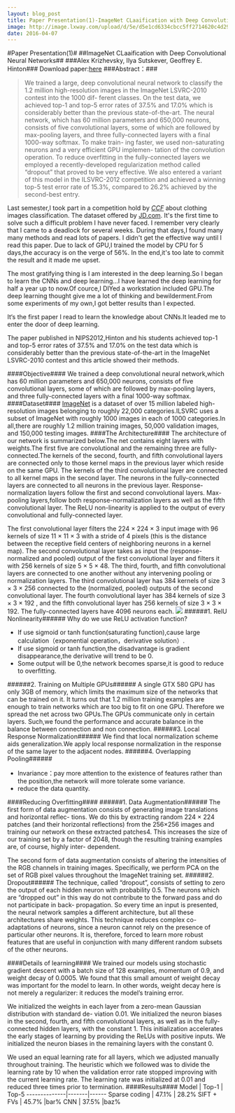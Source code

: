 ```yaml
---
layout: blog_post
title: Paper Presentation(1)-ImageNet CLaaification with Deep Convolutional Neural Networks
image: http://image.lxway.com/upload/d/5e/d5e1cd6334cbcc5ff2714620c4d29c08.gif
date: 2016-04-07
---
```


#Paper Presentation(1)#
##ImageNet CLaaification with Deep Convolutional Neural Networks##
###Alex Krizhevsky, Ilya Sutskever, Geoffrey E. Hinton###
Download paper:[here](http://papers.nips.cc/paper/4824-imagenet-classification-with-deep-convolutional-neural-networks)
###Abstract：###

>We trained a large, deep convolutional neural network to classify the 1.2 million high-resolution images in the ImageNet LSVRC-2010 contest into the 1000 dif- ferent classes. On the test data, we achieved top-1 and top-5 error rates of 37.5% and 17.0% which is considerably better than the previous state-of-the-art. The neural network, which has 60 million parameters and 650,000 neurons, consists of five convolutional layers, some of which are followed by max-pooling layers, and three fully-connected layers with a final 1000-way softmax. To make train- ing faster, we used non-saturating neurons and a very efficient GPU implemen- tation of the convolution operation. To reduce overfitting in the fully-connected layers we employed a recently-developed regularization method called “dropout” that proved to be very effective. We also entered a variant of this model in the ILSVRC-2012 competition and achieved a winning top-5 test error rate of 15.3%, compared to 26.2% achieved by the second-best entry.

Last semester,I took part in a competition hold by [*CCF*](http://www.wid.org.cn/project/2015ccf/index.php) about clothing images classification. The dataset offered by [JD.com](https://www.jd.com/). It's the first time to solve such a difficult problem I have never faced. I remember very clearly that I came to a deadlock for several weeks. During that days,I found many many methods and read lots of papers. I didn't get the effective way until I read this paper. Due to lack of GPU,I trained the model by CPU for 5 days,the accuracy is on the verge of 56%. In the end,it's too late to commit the result and it made me upset.

The most gratifying thing is I am interested in the deep learning.So I began to learn the CNNs and deep learning...I have learned the deep learning for half a year up to now.Of cource,I DIYed a workstation included GPU.The deep learning thought give me a lot of thinking and bewilderment.From some experiments of my own,I got better results than I expected.

It‘s the first paper I read to learn the knowledge about CNNs.It leaded me to enter the door of deep learning.

The paper published in NIPS2012,Hinton and his students achieved top-1 and top-5 error rates of 37.5% and 17.0% on the test data which is considerably better than the previous state-of-the-art in the ImageNet LSVRC-2010 contest and this article showed their methods.

####Objective####
We trained a deep convolutional neural network,which has 60 million parameters and 650,000 neurons, consists of five convolutional layers, some of which are followed by max-pooling layers, and three fully-connected layers with a final 1000-way softmax.
####Dataset####
[ImageNet](http://www.image-net.org/) is a dataset of over 15 million labeled high-resolution images belonging to roughly 22,000 categories.ILSVRC uses a subset of ImageNet with roughly 1000 images in each of 1000 categories.In all,there are roughly 1.2 million training images, 50,000 validation images, and 150,000 testing images.
####The Architecture####
The architecture of our network is summarized below.The net contains eight layers with weights.The first five are convolutional and the remaining three are fully-connected.The kernels of the second, fourth, and fifth convolutional layers are connected only to those kernel maps in the previous layer which reside on the same GPU. The kernels of the third convolutional layer are connected to all kernel maps in the second layer. The neurons in the fully-connected layers are connected to all neurons in the previous layer. Response-normalization layers follow the first and second convolutional layers. Max-pooling layers,follow both response-normalization layers as well as the fifth convolutional layer. The ReLU non-linearity is applied to the output of every convolutional and fully-connected layer.

The first convolutional layer filters the 224 × 224 × 3 input image with 96 kernels of size 11 × 11 × 3 with a stride of 4 pixels (this is the distance between the receptive field centers of neighboring neurons in a kernel map). The second convolutional layer takes as input the (response-normalized and pooled) output of the first convolutional layer and filters it with 256 kernels of size 5 × 5 × 48. The third, fourth, and fifth convolutional layers are connected to one another without any intervening pooling or normalization layers. The third convolutional layer has 384 kernels of size 3 × 3 × 256 connected to the (normalized, pooled) outputs of the second convolutional layer. The fourth convolutional layer has 384 kernels of size 3 × 3 × 192 , and the fifth convolutional layer has 256 kernels of size 3 × 3 × 192. The fully-connected layers have 4096 neurons each.
![](http://image.lxway.com/upload/d/5e/d5e1cd6334cbcc5ff2714620c4d29c08.gif)
######1. RelU Nonlinearity######
Why do we use ReLU activation function?

- If use sigmoid or tanh function(saturating function),cause large calculation（exponential operation，derivative solution）.
- If use sigmoid or tanh function,the disadvantage is gradient disappearance,the derivative will trend to be 0.
- Some output will be 0,the network becomes sparse,it is good to reduce to overfitting.

######2. Training on Multiple GPUs######
A single GTX 580 GPU has only 3GB of memory, which limits the maximum size of the networks that can be trained on it. It turns out that 1.2 million training examples are enough to train networks which are too big to fit on one GPU. Therefore we spread the net across two GPUs.The GPUs communicate only in certain layers. Such,we found the performance and accurate balance in the balance between connection and non connection.
######3. Local Response Normalization######
We find that local normalization scheme aids generalization.We apply local response normalization in the response of the same layer to the adjacent nodes.
######4. Overlapping Pooling######

- Invariance：pay more attention to the existence of features rather than the position,the network will more tolerate some variance.
- reduce the data quantity.



####Reducing Overfitting####
######1. Data Augmentation######
The first form of data augmentation consists of generating image translations and horizontal reflec- tions. We do this by extracting random 224 × 224 patches (and their horizontal reflections) from the 256×256 images and training our network on these extracted patches4. This increases the size of our training set by a factor of 2048, though the resulting training examples are, of course, highly inter- dependent.

The second form of data augmentation consists of altering the intensities of the RGB channels in training images. Specifically, we perform PCA on the set of RGB pixel values throughout the ImageNet training set. 
######2. Dropout######
The technique, called “dropout”, consists of setting to zero the output of each hidden neuron with probability 0.5. The neurons which are “dropped out” in this way do not contribute to the forward pass and do not participate in back- propagation. So every time an input is presented, the neural network samples a different architecture, but all these architectures share weights. This technique reduces complex co-adaptations of neurons, since a neuron cannot rely on the presence of particular other neurons. It is, therefore, forced to learn more robust features that are useful in conjunction with many different random subsets of the other neurons.

####Details of learning####
We trained our models using stochastic gradient descent with a batch size of 128 examples, momentum of 0.9, and weight decay of 0.0005. We found that this small amount of weight decay was important for the model to learn. In other words, weight decay here is not merely a regularizer: it reduces the model’s training error.

We initialized the weights in each layer from a zero-mean Gaussian distribution with standard de- viation 0.01. We initialized the neuron biases in the second, fourth, and fifth convolutional layers, as well as in the fully-connected hidden layers, with the constant 1. This initialization accelerates the early stages of learning by providing the ReLUs with positive inputs. We initialized the neuron biases in the remaining layers with the constant 0.

We used an equal learning rate for all layers, which we adjusted manually throughout training. The heuristic which we followed was to divide the learning rate by 10 when the validation error rate stopped improving with the current learning rate. The learning rate was initialized at 0.01 and reduced three times prior to termination.
####Results####
Model         | Top-1 | Top-5
--------------|-------|------
Sparse coding | 47.1% | 28.2%
SIFT + FVs    | 45.7% |bar%
CNN           | 37.5% |baz%
 